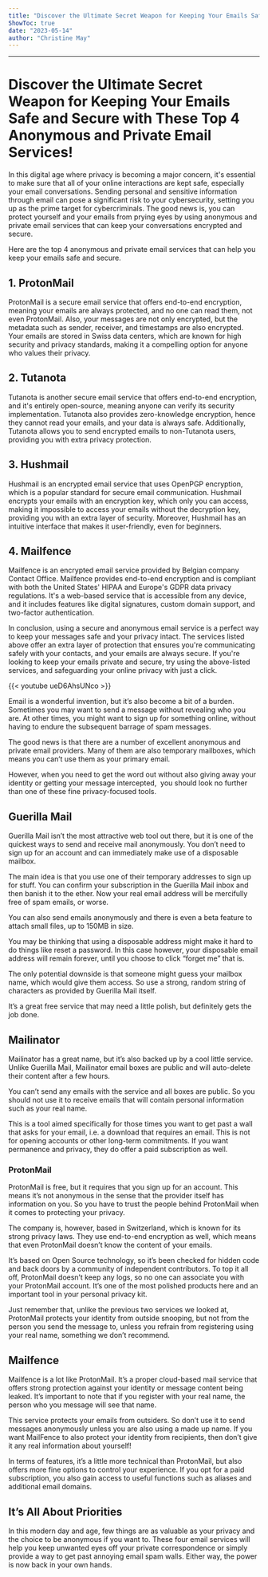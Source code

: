 ```yaml
---
title: "Discover the Ultimate Secret Weapon for Keeping Your Emails Safe and Secure with These Top 4 Anonymous and Private Email Services!"
ShowToc: true 
date: "2023-05-14"
author: "Christine May"
---
```

*****
# Discover the Ultimate Secret Weapon for Keeping Your Emails Safe and Secure with These Top 4 Anonymous and Private Email Services!

In this digital age where privacy is becoming a major concern, it's essential to make sure that all of your online interactions are kept safe, especially your email conversations. Sending personal and sensitive information through email can pose a significant risk to your cybersecurity, setting you up as the prime target for cybercriminals. The good news is, you can protect yourself and your emails from prying eyes by using anonymous and private email services that can keep your conversations encrypted and secure.

Here are the top 4 anonymous and private email services that can help you keep your emails safe and secure.

## 1. ProtonMail

ProtonMail is a secure email service that offers end-to-end encryption, meaning your emails are always protected, and no one can read them, not even ProtonMail. Also, your messages are not only encrypted, but the metadata such as sender, receiver, and timestamps are also encrypted. Your emails are stored in Swiss data centers, which are known for high security and privacy standards, making it a compelling option for anyone who values their privacy.

## 2. Tutanota

Tutanota is another secure email service that offers end-to-end encryption, and it's entirely open-source, meaning anyone can verify its security implementation. Tutanota also provides zero-knowledge encryption, hence they cannot read your emails, and your data is always safe. Additionally, Tutanota allows you to send encrypted emails to non-Tutanota users, providing you with extra privacy protection.

## 3. Hushmail

Hushmail is an encrypted email service that uses OpenPGP encryption, which is a popular standard for secure email communication. Hushmail encrypts your emails with an encryption key, which only you can access, making it impossible to access your emails without the decryption key, providing you with an extra layer of security. Moreover, Hushmail has an intuitive interface that makes it user-friendly, even for beginners.

## 4. Mailfence

Mailfence is an encrypted email service provided by Belgian company Contact Office. Mailfence provides end-to-end encryption and is compliant with both the United States' HIPAA and Europe's GDPR data privacy regulations. It's a web-based service that is accessible from any device, and it includes features like digital signatures, custom domain support, and two-factor authentication.

In conclusion, using a secure and anonymous email service is a perfect way to keep your messages safe and your privacy intact. The services listed above offer an extra layer of protection that ensures you're communicating safely with your contacts, and your emails are always secure. If you're looking to keep your emails private and secure, try using the above-listed services, and safeguarding your online privacy with just a click.

{{< youtube ueD6AhsUNco >}} 



Email is a wonderful invention, but it’s also become a bit of a burden. Sometimes you may want to send a message without revealing who you are. At other times, you might want to sign up for something online, without having to endure the subsequent barrage of spam messages.
 
The good news is that there are a number of excellent anonymous and private email providers. Many of them are also temporary mailboxes, which means you can’t use them as your primary email. 
 
However, when you need to get the word out without also giving away your identity or getting your message intercepted,  you should look no further than one of these fine privacy-focused tools.
 

 
## Guerilla Mail
 
Guerilla Mail isn’t the most attractive web tool out there, but it is one of the quickest ways to send and receive mail anonymously. You don’t need to sign up for an account and can immediately make use of a disposable mailbox.
 
The main idea is that you use one of their temporary addresses to sign up for stuff. You can confirm your subscription in the Guerilla Mail inbox and then banish it to the ether. Now your real email address will be mercifully free of spam emails, or worse.
 
You can also send emails anonymously and there
is even a beta feature to attach small files, up to 150MB in size.
 
You may be thinking that using a disposable address might make it hard to do things like reset a password. In this case however, your disposable email address will remain forever, until you choose to click “forget me” that is. 
 
The only potential downside is that someone might guess your mailbox name, which would give them access. So use a strong, random string of characters as provided by Guerilla Mail itself.
 
It’s a great free service that may need a little
polish, but definitely gets the job done.
 
## Mailinator
 
Mailinator has a great name, but it’s also backed up by a cool little service. Unlike Guerilla Mail, Mailinator email boxes are public and will auto-delete their content after a few hours.
 
You can’t send any emails with the service and all boxes are public. So you should not use it to receive emails that will contain personal information such as your real name. 
 
This is a tool aimed specifically for those times you want to get past a wall that asks for your email, i.e. a download that requires an email. This is not for opening accounts or other long-term commitments. If you want permanence and privacy, they do offer a paid subscription as well.
 
### ProtonMail
 
ProtonMail is free, but it requires that you sign up for an account. This means it’s not anonymous in the sense that the provider itself has information on you. So you have to trust the people behind ProtonMail when it comes to protecting your privacy. 
 
The company is, however, based in Switzerland, which is known for its strong privacy laws. They use end-to-end encryption as well, which means that even ProtonMail doesn’t know the content of your emails.
 
It’s based on Open Source technology, so it’s been checked for hidden code and back doors by a community of independent contributors. To top it all off, ProtonMail doesn’t keep any logs, so no one can associate you with your ProtonMail account. It’s one of the most polished products here and an important tool in your personal privacy kit.
 
Just remember that, unlike the previous two services we looked at, ProtonMail protects your identity from outside snooping, but not from the person you send the message to, unless you refrain from registering using your real name, something we don’t recommend. 
 
## Mailfence
 
Mailfence is a lot like ProtonMail. It’s a proper cloud-based mail service that offers strong protection against your identity or message content being leaked. It’s important to note that if you register with your real name, the person who you message will see that name. 
 
This service protects your emails from outsiders. So don’t use it to send messages anonymously unless you are also using a made up name. If you want MailFence to also protect your identity from recipients, then don’t give it any real information about yourself!
 
In terms of features, it’s a little more
technical than ProtonMail, but also offers more fine options to control your
experience. If you opt for a paid subscription, you also gain access to useful
functions such as aliases and additional email domains.
 
## It’s All About Priorities
 
In this modern day and age, few things are as valuable as your privacy and the choice to be anonymous if you want to. These four email services will help you keep unwanted eyes off your private correspondence or simply provide a way to get past annoying email spam walls. Either way, the power is now back in your own hands.



